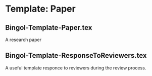 # Template: Paper

## Bingol-Template-Paper.tex
A research paper

## Bingol-Template-ResponseToReviewers.tex
A useful template responce to reviewers during the review process.

